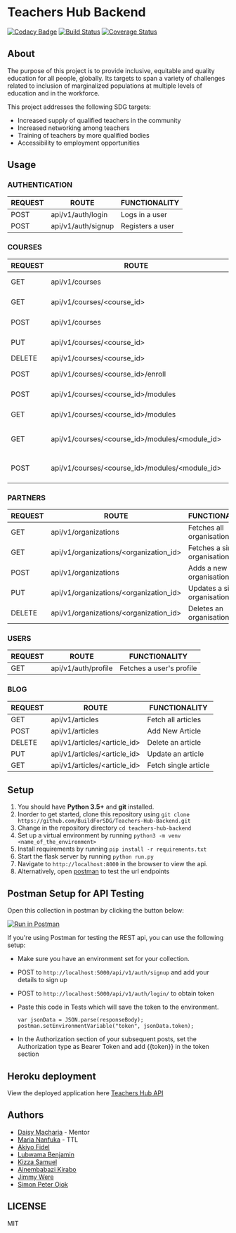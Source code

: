# Teachers Hub Backend

[![Codacy Badge](https://api.codacy.com/project/badge/Grade/8f00e10e684b43ac812feba82c89b2da)](https://app.codacy.com/gh/BuildForSDG/Team-273-Backend?utm_source=github.com&utm_medium=referral&utm_content=BuildForSDG/Team-273-Backend&utm_campaign=Badge_Grade_Settings)
[![Build Status](https://travis-ci.org/BuildForSDG/Teachers-Hub-Backend.svg?branch=develop)](https://travis-ci.org/BuildForSDG/Teachers-Hub-Backend)
[![Coverage Status](https://coveralls.io/repos/github/BuildForSDG/Teachers-Hub-Backend/badge.svg)](https://coveralls.io/github/BuildForSDG/Teachers-Hub-Backend)

## About

The purpose of this project is to provide inclusive, equitable and quality education for all people, globally. Its targets to span a variety of challenges related to inclusion of marginalized populations at multiple levels of education and in the workforce.

This project addresses the following SDG targets:

-   Increased supply of qualified teachers in the community
-   Increased networking among teachers
-   Training of teachers by more qualified bodies
-   Accessibility to employment opportunities

## Usage

### AUTHENTICATION

| REQUEST | ROUTE              | FUNCTIONALITY    |
| ------- | ------------------ | ---------------- |
| POST    | api/v1/auth/login  | Logs in a user   |
| POST    | api/v1/auth/signup | Registers a user |

### COURSES

| REQUEST | ROUTE                                                | FUNCTIONALITY                             |
| ------- | ---------------------------------------------------- | ----------------------------------------- |
| GET     | api/v1/courses                                       | Fetches all courses                       |
| GET     | api/v1/courses/&lt;course_id>                        | Fetches a single course                   |
| POST    | api/v1/courses                                       | Adds a new course                         |
| PUT     | api/v1/courses/&lt;course_id>                        | Updates a single course                   |
| DELETE  | api/v1/courses/&lt;course_id>                        | Deletes a course                          |
| POST    | api/v1/courses/&lt;course_id>/enroll                 | Enroll for a course                       |
| POST    | api/v1/courses/&lt;course_id>/modules                | Add module to course                      |
| GET     | api/v1/courses/&lt;course_id>/modules                | Fetch modules on a course                 |
| GET     | api/v1/courses/&lt;course_id>/modules/&lt;module_id> | Fetch module content for a single module  |
| POST    | api/v1/courses/&lt;course_id>/modules/&lt;module_id> | Create module content for a single module |

### PARTNERS

| REQUEST | ROUTE                                                | FUNCTIONALITY                             |
| ------- | ---------------------------------------------------- | ----------------------------------------- |
| GET     | api/v1/organizations                                 | Fetches all organisations                 |
| GET     | api/v1/organizations/&lt;organization_id>            | Fetches a single organisation             |
| POST    | api/v1/organizations                                 | Adds a new organisation                   |
| PUT     | api/v1/organizations/&lt;organization_id>            | Updates a single organisation             |
| DELETE  | api/v1/organizations/&lt;organization_id>            | Deletes an organisation                   |

### USERS

| REQUEST | ROUTE               | FUNCTIONALITY            |
| ------- | ------------------- | ------------------------ |
| GET     | api/v1/auth/profile | Fetches a user's profile |

### BLOG

| REQUEST | ROUTE                           | FUNCTIONALITY        |
| ------- | ------------------------------- | -------------------- |
| GET     | api/v1/articles                 | Fetch all articles   |
| POST    | api/v1/articles                 | Add New Article      |
| DELETE  | api/v1/articles/&lt;article_id> | Delete an article    |
| PUT     | api/v1/articles/&lt;article_id> | Update an article    |
| GET     | api/v1/articles/&lt;article_id> | Fetch single article |

## Setup

1.  You should have **Python 3.5+** and **git** installed.
2.  Inorder to get started, clone this repository using `git clone https://github.com/BuildForSDG/Teachers-Hub-Backend.git`
3.  Change in the repository directory `cd teachers-hub-backend`
4.  Set up a virtual environment by running `python3 -m venv <name_of_the_environment>`
5.  Install requirements by running `pip install -r requirements.txt`
6.  Start the flask server by running `python run.py`
7.  Navigate to `http://localhost:8000` in the browser to view the api.
8.  Alternatively, open [postman](https://www.postman.com/) to test the url endpoints

## Postman Setup for API Testing

Open this collection in postman by clicking the button below:

[![Run in Postman](https://run.pstmn.io/button.svg)](https://app.getpostman.com/run-collection/6858a8faf4f7944f643a)

If you're using Postman for testing the REST api, you can use the following setup:

-   Make sure you have an environment set for your collection.

-   POST to `http://localhost:5000/api/v1/auth/signup` and add your details to sign up

-   POST to `http://localhost:5000/api/v1/auth/login/` to obtain token

-   Paste this code in Tests which will save the token to the environment.

        var jsonData = JSON.parse(responseBody);
        postman.setEnvironmentVariable("token", jsonData.token);

-   In the Authorization section of your subsequent posts, set the Authorization type as Bearer Token and add {{token}}
    in the token section

## Heroku deployment

View the deployed application here [Teachers Hub API](https://teachershub-backend.herokuapp.com/)

## Authors

-   [Daisy Macharia](https://github.com/daisymacharia) - Mentor
-   [Maria Nanfuka](https://github.com/mariamiah) - TTL
-   [Akiyo Fidel](https://github.com/drfidel)
-   [Lubwama Benjamin](https://github.com/lubwamabenja)
-   [Kizza Samuel](https://github.com/skizza8)
-   [Ainembabazi Kirabo](https://github.com/AineKiraboMbabazi)
-   [Jimmy Were](https://github.com/jwere)
-   [Simon Peter Ojok](https://github.com/simonojok19)

## LICENSE

MIT
